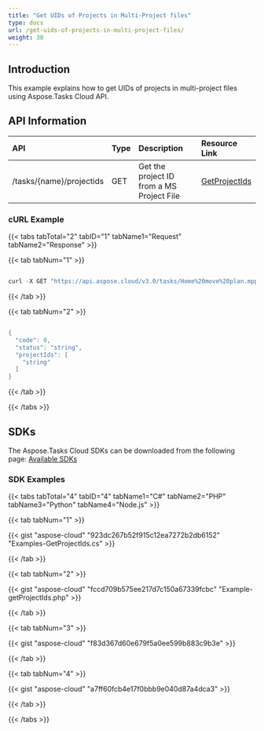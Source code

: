 ```yaml
---
title: "Get UIDs of Projects in Multi-Project files"
type: docs
url: /get-uids-of-projects-in-multi-project-files/
weight: 30
---
```


## **Introduction**
This example explains how to get UIDs of projects in multi-project files using Aspose.Tasks Cloud API.
## **API Information**

|**API**|**Type**|**Description**|**Resource Link**|
| :- | :- | :- | :- |
|/tasks/{name}/projectids|GET|Get the project ID from a MS Project File|[GetProjectIds](https://apireference.aspose.cloud/tasks/#/TasksDocument/GetProjectIds)|
### **cURL Example**
{{< tabs tabTotal="2" tabID="1" tabName1="Request" tabName2="Response" >}}

{{< tab tabNum="1" >}}

```java

curl -X GET "https://api.aspose.cloud/v3.0/tasks/Home%20move%20plan.mpp/projectids" -H "accept: application/json"

```

{{< /tab >}}

{{< tab tabNum="2" >}}

```java

{
  "code": 0,
  "status": "string",
  "projectIds": [
    "string"
  ]
}

```

{{< /tab >}}

{{< /tabs >}}
## **SDKs**
The Aspose.Tasks Cloud SDKs can be downloaded from the following page: [Available SDKs](/tasks/available-sdks/)
### **SDK Examples**
{{< tabs tabTotal="4" tabID="4" tabName1="C#" tabName2="PHP" tabName3="Python" tabName4="Node.js" >}}

{{< tab tabNum="1" >}}

{{< gist "aspose-cloud" "923dc267b52f915c12ea7272b2db6152" "Examples-GetProjectIds.cs" >}}

{{< /tab >}}

{{< tab tabNum="2" >}}

{{< gist "aspose-cloud" "fccd709b575ee217d7c150a67339fcbc" "Example-getProjectIds.php" >}}

{{< /tab >}}

{{< tab tabNum="3" >}}

{{< gist "aspose-cloud" "f83d367d60e679f5a0ee599b883c9b3e" >}}

{{< /tab >}}

{{< tab tabNum="4" >}}

{{< gist "aspose-cloud" "a7ff60fcb4e17f0bbb9e040d87a4dca3" >}}

{{< /tab >}}

{{< /tabs >}}
